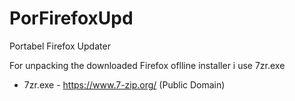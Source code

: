# PorFirefoxUpd
 Portabel Firefox Updater

For unpacking the downloaded Firefox oflline installer i use 7zr.exe

- 7zr.exe - https://www.7-zip.org/ (Public Domain)

